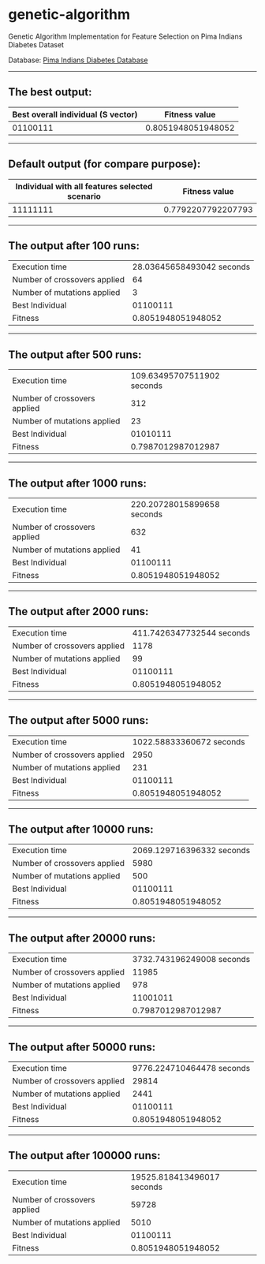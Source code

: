 # genetic-algorithm
Genetic Algorithm Implementation for Feature Selection on Pima Indians Diabetes Dataset

Database: [Pima Indians Diabetes Database](https://www.kaggle.com/datasets/mragpavank/diabetes/data)

---

## The best output:

| Best overall individual (S vector) | Fitness value      |
| ---------------------------------- | ------------------ |
| 01100111                           | 0.8051948051948052 |

---

## Default output (for compare purpose):

| Individual with all features selected scenario | Fitness value      |
| ---------------------------------------------- | ------------------ |
| 11111111                                       | 0.7792207792207793 |

---

## The output after 100 runs:
<table>
  <tr>
    <td>Execution time</td>
    <td>28.03645658493042 seconds</td>
  </tr>
  <tr>
    <td>Number of crossovers applied</td>
    <td>64</td>
  </tr>
  <tr>
    <td>Number of mutations applied</td>
    <td>3</td>
  </tr>
  <tr>
    <td>Best Individual</td>
    <td>01100111</td>
  </tr>
  <tr>
    <td>Fitness</td>
    <td>0.8051948051948052</td>
  </tr>
</table>

---

## The output after 500 runs:
<table>
  <tr>
    <td>Execution time</td>
    <td>109.63495707511902 seconds</td>
  </tr>
  <tr>
    <td>Number of crossovers applied</td>
    <td>312</td>
  </tr>
  <tr>
    <td>Number of mutations applied</td>
    <td>23</td>
  </tr>
  <tr>
    <td>Best Individual</td>
    <td>01010111</td>
  </tr>
  <tr>
    <td>Fitness</td>
    <td>0.7987012987012987</td>
  </tr>
</table>

---

## The output after 1000 runs:
<table>
  <tr>
    <td>Execution time</td>
    <td>220.20728015899658 seconds</td>
  </tr>
  <tr>
    <td>Number of crossovers applied</td>
    <td>632</td>
  </tr>
  <tr>
    <td>Number of mutations applied</td>
    <td>41</td>
  </tr>
  <tr>
    <td>Best Individual</td>
    <td>01100111</td>
  </tr>
  <tr>
    <td>Fitness</td>
    <td>0.8051948051948052</td>
  </tr>
</table>

---

## The output after 2000 runs:
<table>
  <tr>
    <td>Execution time</td>
    <td>411.7426347732544 seconds</td>
  </tr>
  <tr>
    <td>Number of crossovers applied</td>
    <td>1178</td>
  </tr>
  <tr>
    <td>Number of mutations applied</td>
    <td>99</td>
  </tr>
  <tr>
    <td>Best Individual</td>
    <td>01100111</td>
  </tr>
  <tr>
    <td>Fitness</td>
    <td>0.8051948051948052</td>
  </tr>
</table>

---

## The output after 5000 runs:
<table>
  <tr>
    <td>Execution time</td>
    <td>1022.58833360672 seconds</td>
  </tr>
  <tr>
    <td>Number of crossovers applied</td>
    <td>2950</td>
  </tr>
  <tr>
    <td>Number of mutations applied</td>
    <td>231</td>
  </tr>
  <tr>
    <td>Best Individual</td>
    <td>01100111</td>
  </tr>
  <tr>
    <td>Fitness</td>
    <td>0.8051948051948052</td>
  </tr>
</table>

---

## The output after 10000 runs:
<table>
  <tr>
    <td>Execution time</td>
    <td>2069.129716396332 seconds</td>
  </tr>
  <tr>
    <td>Number of crossovers applied</td>
    <td>5980</td>
  </tr>
  <tr>
    <td>Number of mutations applied</td>
    <td>500</td>
  </tr>
  <tr>
    <td>Best Individual</td>
    <td>01100111</td>
  </tr>
  <tr>
    <td>Fitness</td>
    <td>0.8051948051948052</td>
  </tr>
</table>

---

## The output after 20000 runs:
<table>
  <tr>
    <td>Execution time</td>
    <td>3732.743196249008 seconds</td>
  </tr>
  <tr>
    <td>Number of crossovers applied</td>
    <td>11985</td>
  </tr>
  <tr>
    <td>Number of mutations applied</td>
    <td>978</td>
  </tr>
  <tr>
    <td>Best Individual</td>
    <td>11001011</td>
  </tr>
  <tr>
    <td>Fitness</td>
    <td>0.7987012987012987</td>
  </tr>
</table>

---

## The output after 50000 runs:
<table>
  <tr>
    <td>Execution time</td>
    <td>9776.224710464478 seconds</td>
  </tr>
  <tr>
    <td>Number of crossovers applied</td>
    <td>29814</td>
  </tr>
  <tr>
    <td>Number of mutations applied</td>
    <td>2441</td>
  </tr>
  <tr>
    <td>Best Individual</td>
    <td>01100111</td>
  </tr>
  <tr>
    <td>Fitness</td>
    <td>0.8051948051948052</td>
  </tr>
</table>

---

## The output after 100000 runs:
<table>
  <tr>
    <td>Execution time</td>
    <td>19525.818413496017 seconds</td>
  </tr>
  <tr>
    <td>Number of crossovers applied</td>
    <td>59728</td>
  </tr>
  <tr>
    <td>Number of mutations applied</td>
    <td>5010</td>
  </tr>
  <tr>
    <td>Best Individual</td>
    <td>01100111</td>
  </tr>
  <tr>
    <td>Fitness</td>
    <td>0.8051948051948052</td>
  </tr>
</table>

